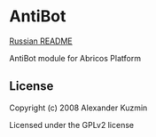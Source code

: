 # AntiBot

[Russian README](https://github.com/abricos/abricos-mod-antibot/blob/master/README.RU.txt)

AntiBot module for Abricos Platform

## License
Copyright (c) 2008 Alexander Kuzmin

Licensed under the GPLv2 license
